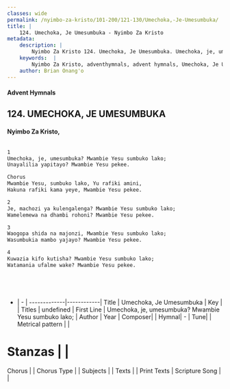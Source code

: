 ```yaml
---
classes: wide
permalink: /nyimbo-za-kristo/101-200/121-130/Umechoka,-Je-Umesumbuka/
title: |
    124. Umechoka, Je Umesumbuka - Nyimbo Za Kristo
metadata:
    description: |
        Nyimbo Za Kristo 124. Umechoka, Je Umesumbuka. Umechoka, je, umesumbuka? Mwambie Yesu sumbuko lako; Unayalilia yapitayo? Mwambie Yesu pekee.  Chorus Mwambie Yesu, sumbuko lako, Yu rafiki amini,  Hakuna rafiki kama yeye, Mwambie Yesu pekee.  
    keywords:  |
        Nyimbo Za Kristo, adventhymnals, advent hymnals, Umechoka, Je Umesumbuka, Umechoka, je, umesumbuka? Mwambie Yesu sumbuko lako;. 
    author: Brian Onang'o
---
```


#### Advent Hymnals
## 124. UMECHOKA, JE UMESUMBUKA
####  Nyimbo Za Kristo,

```txt

1
Umechoka, je, umesumbuka? Mwambie Yesu sumbuko lako;
Unayalilia yapitayo? Mwambie Yesu pekee.

Chorus
Mwambie Yesu, sumbuko lako, Yu rafiki amini, 
Hakuna rafiki kama yeye, Mwambie Yesu pekee.

2
Je, machozi ya kulengalenga? Mwambie Yesu sumbuko lako;
Wamelemewa na dhambi rohoni? Mwambie Yesu pekee.

3
Waogopa shida na majonzi, Mwambie Yesu sumbuko lako;
Wasumbukia mambo yajayo? Mwambie Yesu pekee.

4
Kuwazia kifo kutisha? Mwambie Yesu sumbuko lako;
Watamania ufalme wake? Mwambie Yesu pekee.






```

- |   -  |
-------------|------------|
Title | Umechoka, Je Umesumbuka |
Key |  |
Titles | undefined |
First Line | Umechoka, je, umesumbuka? Mwambie Yesu sumbuko lako; |
Author | 
Year | 
Composer| |
Hymnal|  - |
Tune|  |
Metrical pattern | |
# Stanzas |  |
Chorus |  |
Chorus Type |  |
Subjects | |
Texts |  |
Print Texts | 
Scripture Song |  |
    
